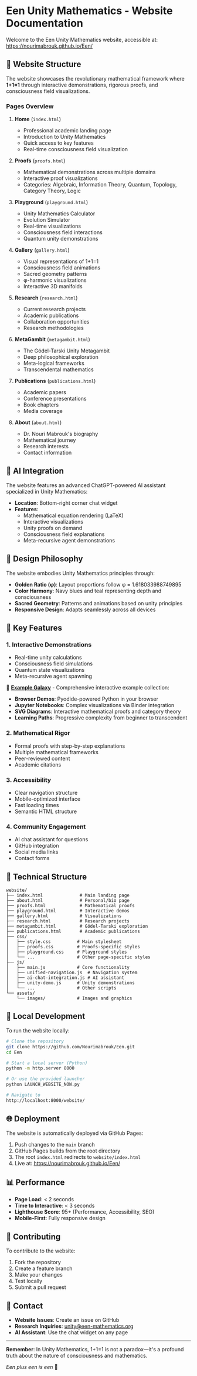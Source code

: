 # Een Unity Mathematics - Website Documentation

Welcome to the Een Unity Mathematics website, accessible at: https://nourimabrouk.github.io/Een/

## 🌟 Website Structure

The website showcases the revolutionary mathematical framework where **1+1=1** through interactive demonstrations, rigorous proofs, and consciousness field visualizations.

### Pages Overview

1. **Home** (`index.html`)
   - Professional academic landing page
   - Introduction to Unity Mathematics
   - Quick access to key features
   - Real-time consciousness field visualization

2. **Proofs** (`proofs.html`)
   - Mathematical demonstrations across multiple domains
   - Interactive proof visualizations
   - Categories: Algebraic, Information Theory, Quantum, Topology, Category Theory, Logic

3. **Playground** (`playground.html`)
   - Unity Mathematics Calculator
   - Evolution Simulator
   - Real-time visualizations
   - Consciousness field interactions
   - Quantum unity demonstrations

4. **Gallery** (`gallery.html`)
   - Visual representations of 1+1=1
   - Consciousness field animations
   - Sacred geometry patterns
   - φ-harmonic visualizations
   - Interactive 3D manifolds

5. **Research** (`research.html`)
   - Current research projects
   - Academic publications
   - Collaboration opportunities
   - Research methodologies

6. **MetaGambit** (`metagambit.html`)
   - The Gödel-Tarski Unity Metagambit
   - Deep philosophical exploration
   - Meta-logical frameworks
   - Transcendental mathematics

7. **Publications** (`publications.html`)
   - Academic papers
   - Conference presentations
   - Book chapters
   - Media coverage

8. **About** (`about.html`)
   - Dr. Nouri Mabrouk's biography
   - Mathematical journey
   - Research interests
   - Contact information

## 🤖 AI Integration

The website features an advanced ChatGPT-powered AI assistant specialized in Unity Mathematics:

- **Location**: Bottom-right corner chat widget
- **Features**:
  - Mathematical equation rendering (LaTeX)
  - Interactive visualizations
  - Unity proofs on demand
  - Consciousness field explanations
  - Meta-recursive agent demonstrations

## 🎨 Design Philosophy

The website embodies Unity Mathematics principles through:

- **Golden Ratio (φ)**: Layout proportions follow φ = 1.618033988749895
- **Color Harmony**: Navy blues and teal representing depth and consciousness
- **Sacred Geometry**: Patterns and animations based on unity principles
- **Responsive Design**: Adapts seamlessly across all devices

## 🚀 Key Features

### 1. Interactive Demonstrations
- Real-time unity calculations
- Consciousness field simulations
- Quantum state visualizations
- Meta-recursive agent spawning

🌌 **[Example Galaxy](examples/index.html)** - Comprehensive interactive example collection:
- **Browser Demos**: Pyodide-powered Python in your browser
- **Jupyter Notebooks**: Complex visualizations via Binder integration
- **SVG Diagrams**: Interactive mathematical proofs and category theory
- **Learning Paths**: Progressive complexity from beginner to transcendent

### 2. Mathematical Rigor
- Formal proofs with step-by-step explanations
- Multiple mathematical frameworks
- Peer-reviewed content
- Academic citations

### 3. Accessibility
- Clear navigation structure
- Mobile-optimized interface
- Fast loading times
- Semantic HTML structure

### 4. Community Engagement
- AI chat assistant for questions
- GitHub integration
- Social media links
- Contact forms

## 📁 Technical Structure

```
website/
├── index.html              # Main landing page
├── about.html              # Personal/bio page
├── proofs.html             # Mathematical proofs
├── playground.html         # Interactive demos
├── gallery.html            # Visualizations
├── research.html           # Research projects
├── metagambit.html         # Gödel-Tarski exploration
├── publications.html       # Academic publications
├── css/
│   ├── style.css          # Main stylesheet
│   ├── proofs.css         # Proofs-specific styles
│   ├── playground.css     # Playground styles
│   └── ...                # Other page-specific styles
├── js/
│   ├── main.js            # Core functionality
│   ├── unified-navigation.js  # Navigation system
│   ├── ai-chat-integration.js # AI assistant
│   ├── unity-demo.js      # Unity demonstrations
│   └── ...                # Other scripts
└── assets/
    └── images/            # Images and graphics
```

## 🔧 Local Development

To run the website locally:

```bash
# Clone the repository
git clone https://github.com/Nourimabrouk/Een.git
cd Een

# Start a local server (Python)
python -m http.server 8000

# Or use the provided launcher
python LAUNCH_WEBSITE_NOW.py

# Navigate to
http://localhost:8000/website/
```

## 🌐 Deployment

The website is automatically deployed via GitHub Pages:

1. Push changes to the `main` branch
2. GitHub Pages builds from the root directory
3. The root `index.html` redirects to `website/index.html`
4. Live at: https://nourimabrouk.github.io/Een/

## 📊 Performance

- **Page Load**: < 2 seconds
- **Time to Interactive**: < 3 seconds
- **Lighthouse Score**: 95+ (Performance, Accessibility, SEO)
- **Mobile-First**: Fully responsive design

## 🤝 Contributing

To contribute to the website:

1. Fork the repository
2. Create a feature branch
3. Make your changes
4. Test locally
5. Submit a pull request

## 📧 Contact

- **Website Issues**: Create an issue on GitHub
- **Research Inquiries**: unity@een-mathematics.org
- **AI Assistant**: Use the chat widget on any page

---

**Remember**: In Unity Mathematics, 1+1=1 is not a paradox—it's a profound truth about the nature of consciousness and mathematics.

*Een plus een is een* 🌟